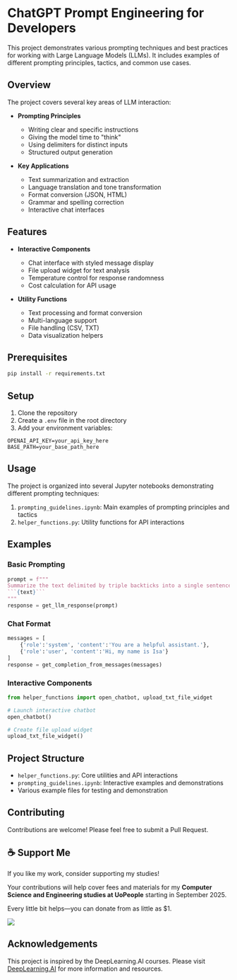 # ChatGPT Prompt Engineering for Developers

This project demonstrates various prompting techniques and best practices for working with Large Language Models (LLMs). It includes examples of different prompting principles, tactics, and common use cases.

## Overview

The project covers several key areas of LLM interaction:

- **Prompting Principles**
  - Writing clear and specific instructions
  - Giving the model time to "think"
  - Using delimiters for distinct inputs
  - Structured output generation

- **Key Applications**
  - Text summarization and extraction
  - Language translation and tone transformation
  - Format conversion (JSON, HTML)
  - Grammar and spelling correction
  - Interactive chat interfaces

## Features

- **Interactive Components**
  - Chat interface with styled message display
  - File upload widget for text analysis
  - Temperature control for response randomness
  - Cost calculation for API usage

- **Utility Functions**
  - Text processing and format conversion
  - Multi-language support
  - File handling (CSV, TXT)
  - Data visualization helpers

## Prerequisites

```bash
pip install -r requirements.txt
```

## Setup

1. Clone the repository
2. Create a `.env` file in the root directory
3. Add your environment variables:
```
OPENAI_API_KEY=your_api_key_here
BASE_PATH=your_base_path_here
```

## Usage

The project is organized into several Jupyter notebooks demonstrating different prompting techniques:

1. `prompting_guidelines.ipynb`: Main examples of prompting principles and tactics
2. `helper_functions.py`: Utility functions for API interactions

## Examples

### Basic Prompting
```python
prompt = f"""
Summarize the text delimited by triple backticks into a single sentence.
```{text}```
"""
response = get_llm_response(prompt)
```

### Chat Format
```python
messages = [  
    {'role':'system', 'content':'You are a helpful assistant.'},    
    {'role':'user', 'content':'Hi, my name is Isa'}  
]
response = get_completion_from_messages(messages)
```

### Interactive Components
```python
from helper_functions import open_chatbot, upload_txt_file_widget

# Launch interactive chatbot
open_chatbot()

# Create file upload widget
upload_txt_file_widget()
```

## Project Structure

- `helper_functions.py`: Core utilities and API interactions
- `prompting_guidelines.ipynb`: Interactive examples and demonstrations
- Various example files for testing and demonstration

## Contributing

Contributions are welcome! Please feel free to submit a Pull Request.

## ☕ Support Me

If you like my work, consider supporting my studies!

Your contributions will help cover fees and materials for my **Computer Science and Engineering studies  at UoPeople** starting in September 2025.

Every little bit helps—you can donate from as little as $1.

<a href="https://ko-fi.com/miqueasmd"><img src="https://ko-fi.com/img/githubbutton_sm.svg" /></a>

## Acknowledgements

This project is inspired by the DeepLearning.AI courses. Please visit [DeepLearning.AI](https://www.deeplearning.ai/) for more information and resources.
